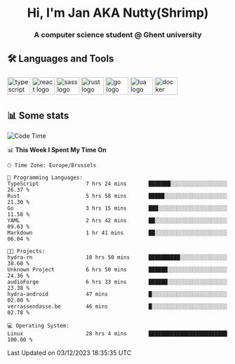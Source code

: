 <h1 align="center">Hi, I'm Jan AKA Nutty(Shrimp)</h1>
<h3 align="center">A computer science student @ Ghent university</h3>

<h2 align="left">🛠️ Languages and Tools</h2>

###

<div align="left">
  <img src="https://cdn.jsdelivr.net/gh/devicons/devicon/icons/typescript/typescript-original.svg" height="40" width="52" alt="typescript logo"  />
  <img src="https://cdn.jsdelivr.net/gh/devicons/devicon/icons/react/react-original.svg" height="40" width="52" alt="react logo"  />
  <img src="https://cdn.jsdelivr.net/gh/devicons/devicon/icons/sass/sass-original.svg" height="40" width="52" alt="sass logo"  />
  <img src="https://cdn.jsdelivr.net/gh/devicons/devicon/icons/rust/rust-plain.svg" height="40" width="52" alt="rust logo"  />
  <img src="https://cdn.jsdelivr.net/gh/devicons/devicon/icons/go/go-original.svg" height="40" width="52" alt="go logo"  />
  <img src="https://cdn.jsdelivr.net/gh/devicons/devicon/icons/lua/lua-original.svg" height="40" width="52" alt="lua logo"  />
  <img src="https://cdn.jsdelivr.net/gh/devicons/devicon/icons/docker/docker-original.svg" height="40" width="52" alt="docker logo"  />
</div>

<h2>📊 Some stats</h2>

<!--START_SECTION:waka-->
![Code Time](http://img.shields.io/badge/Code%20Time-3%2C971%20hrs%2043%20mins-blue)

📊 **This Week I Spent My Time On** 

```text
🕑︎ Time Zone: Europe/Brussels

💬 Programming Languages: 
TypeScript               7 hrs 24 mins       ███████░░░░░░░░░░░░░░░░░░   26.37 % 
Rust                     5 hrs 58 mins       █████░░░░░░░░░░░░░░░░░░░░   21.30 % 
Go                       3 hrs 15 mins       ███░░░░░░░░░░░░░░░░░░░░░░   11.58 % 
YAML                     2 hrs 42 mins       ██░░░░░░░░░░░░░░░░░░░░░░░   09.63 % 
Markdown                 1 hr 41 mins        ██░░░░░░░░░░░░░░░░░░░░░░░   06.04 % 

🐱‍💻 Projects: 
hydra-rn                 10 hrs 50 mins      ██████████░░░░░░░░░░░░░░░   38.60 % 
Unknown Project          6 hrs 50 mins       ██████░░░░░░░░░░░░░░░░░░░   24.36 % 
audioForge               6 hrs 33 mins       ██████░░░░░░░░░░░░░░░░░░░   23.38 % 
hydra-android            47 mins             █░░░░░░░░░░░░░░░░░░░░░░░░   02.80 % 
verrassendasse.be        46 mins             █░░░░░░░░░░░░░░░░░░░░░░░░   02.78 % 

💻 Operating System: 
Linux                    28 hrs 4 mins       █████████████████████████   100.00 % 
```


 Last Updated on 03/12/2023 18:35:35 UTC
<!--END_SECTION:waka-->
